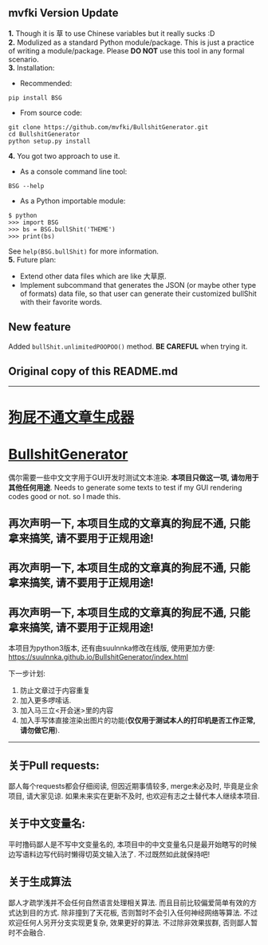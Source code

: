 ## mvfki Version Update

**1.** Though it is 草 to use Chinese variables but it really sucks :D  
**2.** Modulized as a standard Python module/package. This is just a practice of writing a module/package. Please **DO NOT** use this tool in any formal scenario.  
**3.** Installation:  
- Recommended:
```{bash}
pip install BSG
```
- From source code:
```{bash}
git clone https://github.com/mvfki/BullshitGenerator.git
cd BullshitGenerator
python setup.py install
```
**4.** You got two approach to use it.  
- As a console command line tool:  
```
BSG --help
```
- As a Python importable module:  
```
$ python
>>> import BSG
>>> bs = BSG.bullShit('THEME')
>>> print(bs)
```
See `help(BSG.bullShit)` for more information.  
**5.** Future plan:
- Extend other data files which are like 大草原.
- Implement subcommand that generates the JSON (or maybe other type of formats) data file, so that user can generate their customized bullShit with their favorite words. 

## New feature

Added `bullShit.unlimitedPOOPOO()` method. **BE CAREFUL** when trying it.

## Original copy of this README.md
-----------------------------------------------------------  

# [狗屁不通文章生成器](https://github.com/menzi11/BullshitGenerator)
# [BullshitGenerator](https://github.com/menzi11/BullshitGenerator)

偶尔需要一些中文文字用于GUI开发时测试文本渲染. __本项目只做这一项, 请勿用于其他任何用途__.
Needs to generate some texts to test if my GUI rendering codes good or not. so I made this.

## 再次声明一下, 本项目生成的文章真的狗屁不通, 只能拿来搞笑, 请不要用于正规用途!
## 再次声明一下, 本项目生成的文章真的狗屁不通, 只能拿来搞笑, 请不要用于正规用途!
## 再次声明一下, 本项目生成的文章真的狗屁不通, 只能拿来搞笑, 请不要用于正规用途!

本项目为python3版本, 还有由suulnnka修改在线版, 使用更加方便:
https://suulnnka.github.io/BullshitGenerator/index.html

下一步计划:
1. 防止文章过于内容重复
1. 加入更多啰嗦话.
1. 加入马三立<开会迷>里的内容
1. 加入手写体直接渲染出图片的功能(__仅仅用于测试本人的打印机是否工作正常, 请勿做它用__).

----

## 关于Pull requests:

鄙人每个requests都会仔细阅读, 但因近期事情较多, merge未必及时, 毕竟是业余项目, 请大家见谅. 如果未来实在更新不及时, 也欢迎有志之士替代本人继续本项目.

## 关于中文变量名:

平时撸码鄙人是不写中文变量名的, 本项目中的中文变量名只是最开始瞎写的时候边写语料边写代码时懒得切英文输入法了. 不过既然如此就保持吧!

## 关于生成算法

鄙人才疏学浅并不会任何自然语言处理相关算法. 而且目前比较偏爱简单有效的方式达到目的方式. 除非撞到了天花板, 否则暂时不会引入任何神经网络等算法. 不过欢迎任何人另开分支实现更复杂, 效果更好的算法. 不过除非效果拔群, 否则鄙人暂时不会融合.

